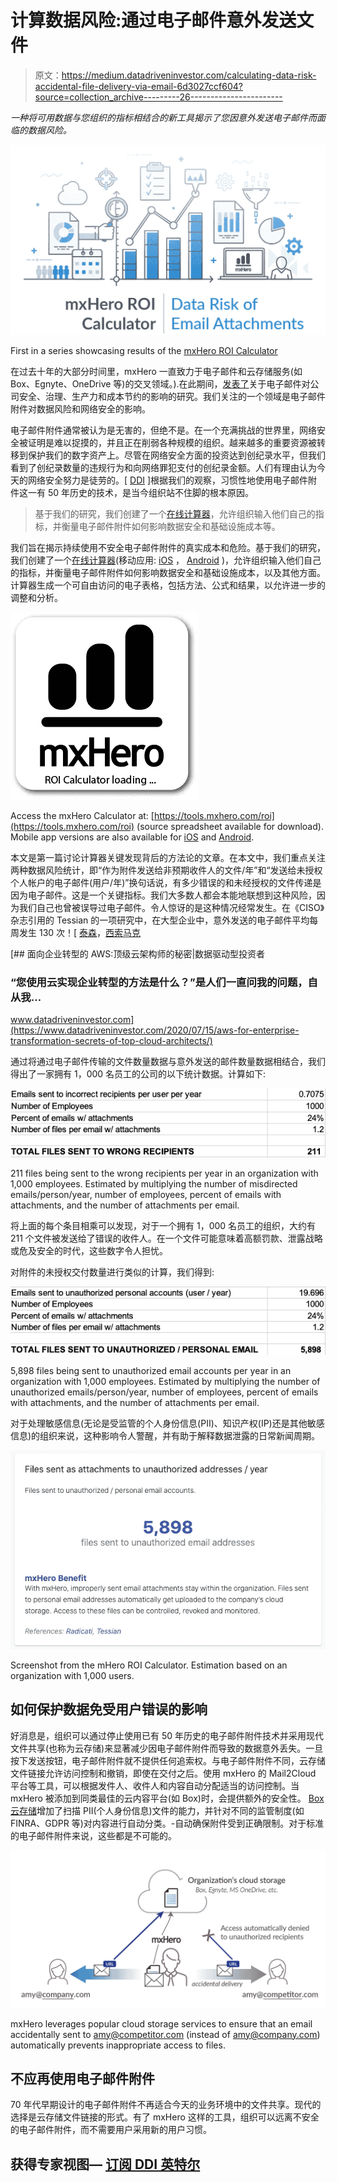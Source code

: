 # 计算数据风险:通过电子邮件意外发送文件

> 原文：<https://medium.datadriveninvestor.com/calculating-data-risk-accidental-file-delivery-via-email-6d3027ccf604?source=collection_archive---------26----------------------->

*一种将可用数据与您组织的指标相结合的新工具揭示了您因意外发送电子邮件而面临的数据风险。*

![](img/99233a01dc11a16f92e8ca137e1f362d.png)

First in a series showcasing results of the [mxHero ROI Calculator](https://tools.mxhero.com/roi)

在过去十年的大部分时间里，mxHero 一直致力于电子邮件和云存储服务(如 Box、Egnyte、OneDrive 等)的交叉领域。).在此期间，[发表了](https://medium.com/datadriveninvestor/why-we-cant-secure-our-data-with-business-as-usual-b4d13bfcf7d3)关于电子邮件对公司安全、治理、生产力和成本节约的影响的研究。我们关注的一个领域是电子邮件附件对数据风险和网络安全的影响。

电子邮件附件通常被认为是无害的，但绝不是。在一个充满挑战的世界里，网络安全被证明是难以捉摸的，并且正在削弱各种规模的组织。越来越多的重要资源被转移到保护我们的数字资产上。尽管在网络安全方面的投资达到创纪录水平，但我们看到了创纪录数量的违规行为和向网络罪犯支付的创纪录金额。人们有理由认为今天的网络安全努力是徒劳的。[ [DDI](https://www.datadriveninvestor.com/2020/04/10/the-futility-and-hope-of-cybersecurity-in-todays-organizations/) ]根据我们的观察，习惯性地使用电子邮件附件这一有 50 年历史的技术，是当今组织站不住脚的根本原因。

> 基于我们的研究，我们创建了一个[在线计算器](https://tools.mxhero.com/roi)，允许组织输入他们自己的指标，并衡量电子邮件附件如何影响数据安全和基础设施成本等。

我们旨在揭示持续使用不安全电子邮件附件的真实成本和危险。基于我们的研究，我们创建了一个[在线计算器](https://tools.mxhero.com/roi)(移动应用: [iOS](https://apps.apple.com/app/id1536870481) ， [Android](https://play.google.com/store/apps/details?id=com.mxhero.roi) )，允许组织输入他们自己的指标，并衡量电子邮件附件如何影响数据安全和基础设施成本，以及其他方面。计算器生成一个可自由访问的电子表格，包括方法、公式和结果，以允许进一步的调整和分析。

![](img/a634c04cfafcb9f574e81735e3e1e58a.png)

Access the mxHero Calculator at: [https://tools.mxhero.com/roi](https://tools.mxhero.com/roi) (source spreadsheet available for download). Mobile app versions are also available for [iOS](https://apps.apple.com/app/id1536870481) and [Android](https://play.google.com/store/apps/details?id=com.mxhero.roi).

本文是第一篇讨论计算器关键发现背后的方法论的文章。在本文中，我们重点关注两种数据风险统计，即“作为附件发送给非预期收件人的文件/年”和“发送给未授权个人帐户的电子邮件(用户/年)”换句话说，有多少错误的和未经授权的文件传递是因为电子邮件。这是一个关键指标。我们大多数人都会本能地联想到这种风险，因为我们自己也曾被误导过电子邮件。令人惊讶的是这种情况经常发生。在《CISO》杂志引用的 Tessian 的一项研究中，在大型企业中，意外发送的电子邮件平均每周发生 130 次！[ [泰森](https://www.tessian.com/blog/data-protection-day-why-you-need-to-protect-your-people/)，[西索马克](https://cisomag.eccouncil.org/employees-send-over-130-emails-to-wrong-recipients-every-week-report/)

[](https://www.datadriveninvestor.com/2020/07/15/aws-for-enterprise-transformation-secrets-of-top-cloud-architects/) [## 面向企业转型的 AWS:顶级云架构师的秘密|数据驱动型投资者

### “您使用云实现企业转型的方法是什么？”是人们一直问我的问题，自从我…

www.datadriveninvestor.com](https://www.datadriveninvestor.com/2020/07/15/aws-for-enterprise-transformation-secrets-of-top-cloud-architects/) 

通过将通过电子邮件传输的文件数量数据与意外发送的邮件数量数据相结合，我们得出了一家拥有 1，000 名员工的公司的以下统计数据。计算如下:

![](img/33688f643de97b5fcb592467d2c6e8e5.png)

211 files being sent to the wrong recipients per year in an organization with 1,000 employees. Estimated by multiplying the number of misdirected emails/person/year, number of employees, percent of emails with attachments, and the number of attachments per email.

将上面的每个条目相乘可以发现，对于一个拥有 1，000 名员工的组织，大约有 211 个文件被发送给了错误的收件人。在一个文件可能意味着高额罚款、泄露战略或危及安全的时代，这些数字令人担忧。

对附件的未授权交付数量进行类似的计算，我们得到:

![](img/0adcbe6f34b729bd9093c40fa64d6281.png)

5,898 files being sent to unauthorized email accounts per year in an organization with 1,000 employees. Estimated by multiplying the number of unauthorized emails/person/year, number of employees, percent of emails with attachments, and the number of attachments per email.

对于处理敏感信息(无论是受监管的个人身份信息(PII)、知识产权(IP)还是其他敏感信息)的组织来说，这种影响令人警醒，并有助于解释数据泄露的日常新闻周期。

![](img/f9ddcde7610dcc9b146adef0ba117721.png)

Screenshot from the mHero ROI Calculator. Estimation based on an organization with 1,000 users.

## 如何保护数据免受用户错误的影响

好消息是，组织可以通过停止使用已有 50 年历史的电子邮件附件技术并采用现代文件共享(也称为云存储)来显著减少因电子邮件附件而导致的数据意外丢失。一旦按下发送按钮，电子邮件附件就不提供任何追索权。与电子邮件附件不同，云存储文件链接允许访问控制和撤销，即使在交付之后。使用 mxHero 的 Mail2Cloud 平台等工具，可以根据发件人、收件人和内容自动分配适当的访问控制。当 mxHero 被添加到同类最佳的云内容平台(如 Box)时，会提供额外的安全性。 [Box 云存储](https://www.box.com/home)增加了扫描 PII(个人身份信息)文件的能力，并针对不同的监管制度(如 FINRA、GDPR 等)对内容进行自动分类。-自动确保附件受到正确限制。对于标准的电子邮件附件来说，这些都是不可能的。

![](img/cbf8fab529062026c1dfff00ac56325c.png)

mxHero leverages popular cloud storage services to ensure that an email accidentally sent to amy@competitor.com (instead of amy@company.com) automatically prevents inappropriate access to files.

## 不应再使用电子邮件附件

70 年代早期设计的电子邮件附件不再适合今天的业务环境中的文件共享。现代的选择是云存储文件链接的形式。有了 mxHero 这样的工具，组织可以远离不安全的电子邮件附件，而不需要用户采用新的用户习惯。

## 获得专家视图— [订阅 DDI 英特尔](https://datadriveninvestor.com/ddi-intel)
